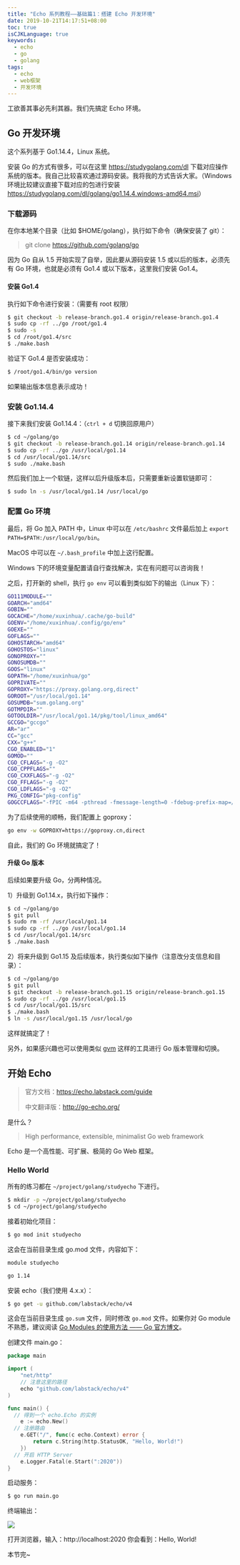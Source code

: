 ```yaml
---
title: "Echo 系列教程——基础篇1：搭建 Echo 开发环境"
date: 2019-10-21T14:17:51+08:00
toc: true
isCJKLanguage: true
keywords:
  - echo
  - go
  - golang
tags: 
  - echo
  - web框架
  - 开发环境
---
```


工欲善其事必先利其器。我们先搞定 Echo 环境。

## Go 开发环境

这个系列基于 Go1.14.4，Linux 系统。

安装 Go 的方式有很多，可以在这里 <https://studygolang.com/dl> 下载对应操作系统的版本。我自己比较喜欢通过源码安装。我将我的方式告诉大家。（Windows 环境比较建议直接下载对应的包进行安装 <https://studygolang.com/dl/golang/go1.14.4.windows-amd64.msi>）

### 下载源码

在你本地某个目录（比如 $HOME/golang），执行如下命令（确保安装了 git）：

> git clone https://github.com/golang/go

因为 Go 自从 1.5 开始实现了自举，因此要从源码安装 1.5 或以后的版本，必须先有 Go 环境，也就是必须有 Go1.4 或以下版本，这里我们安装 Go1.4。

#### 安装 Go1.4

执行如下命令进行安装：（需要有 root 权限）

```bash
$ git checkout -b release-branch.go1.4 origin/release-branch.go1.4
$ sudo cp -rf ../go /root/go1.4
$ sudo -s
$ cd /root/go1.4/src
$ ./make.bash
```

验证下 Go1.4 是否安装成功：

```bash
$ /root/go1.4/bin/go version
```

如果输出版本信息表示成功！

### 安装 Go1.14.4

接下来我们安装 Go1.14.4：（`ctrl + d` 切换回原用户）

```bash
$ cd ~/golang/go
$ git checkout -b release-branch.go1.14 origin/release-branch.go1.14
$ sudo cp -rf ../go /usr/local/go1.14
$ cd /usr/local/go1.14/src
$ sudo ./make.bash
```

然后我们加上一个软链，这样以后升级版本后，只需要重新设置软链即可：

```bash
$ sudo ln -s /usr/local/go1.14 /usr/local/go
```

### 配置 Go 环境

最后，将 Go 加入 PATH 中，Linux 中可以在 `/etc/bashrc` 文件最后加上 `export PATH=$PATH:/usr/local/go/bin`。

MacOS 中可以在 `~/.bash_profile` 中加上这行配置。

Windows 下的环境变量配置请自行查找解决，实在有问题可以咨询我！

之后，打开新的 shell，执行 `go env` 可以看到类似如下的输出（Linux 下）：

```bash
GO111MODULE=""
GOARCH="amd64"
GOBIN=""
GOCACHE="/home/xuxinhua/.cache/go-build"
GOENV="/home/xuxinhua/.config/go/env"
GOEXE=""
GOFLAGS=""
GOHOSTARCH="amd64"
GOHOSTOS="linux"
GONOPROXY=""
GONOSUMDB=""
GOOS="linux"
GOPATH="/home/xuxinhua/go"
GOPRIVATE=""
GOPROXY="https://proxy.golang.org,direct"
GOROOT="/usr/local/go1.14"
GOSUMDB="sum.golang.org"
GOTMPDIR=""
GOTOOLDIR="/usr/local/go1.14/pkg/tool/linux_amd64"
GCCGO="gccgo"
AR="ar"
CC="gcc"
CXX="g++"
CGO_ENABLED="1"
GOMOD=""
CGO_CFLAGS="-g -O2"
CGO_CPPFLAGS=""
CGO_CXXFLAGS="-g -O2"
CGO_FFLAGS="-g -O2"
CGO_LDFLAGS="-g -O2"
PKG_CONFIG="pkg-config"
GOGCCFLAGS="-fPIC -m64 -pthread -fmessage-length=0 -fdebug-prefix-map=/tmp/go-build537145581=/tmp/go-build -gno-record-gcc-switches"
```

为了后续使用的顺畅，我们配置上 goproxy：

```bash
go env -w GOPROXY=https://goproxy.cn,direct
```

自此，我们的 Go 环境就搞定了！

#### 升级 Go 版本

后续如果要升级 Go，分两种情况。

1）升级到 Go1.14.x，执行如下操作：

```bash
$ cd ~/golang/go
$ git pull
$ sudo rm -rf /usr/local/go1.14
$ sudo cp -rf ../go /usr/local/go1.14
$ cd /usr/local/go1.14/src
$ ./make.bash
```

2）将来升级到 Go1.15 及后续版本，执行类似如下操作（注意改分支信息和目录）：

```bash
$ cd ~/golang/go
$ git pull
$ git checkout -b release-branch.go1.15 origin/release-branch.go1.15
$ sudo cp -rf ../go /usr/local/go1.15
$ cd /usr/local/go1.15/src
$ ./make.bash
$ ln -s /usr/local/go1.15 /usr/local/go
```

这样就搞定了！

另外，如果感兴趣也可以使用类似 [gvm](https://github.com/moovweb/gvm) 这样的工具进行 Go 版本管理和切换。

## 开始 Echo

> 官方文档：https://echo.labstack.com/guide
>
> 中文翻译版：http://go-echo.org/

是什么？

> High performance, extensible, minimalist Go web framework

Echo 是一个高性能、可扩展、极简的 Go Web 框架。

### Hello World

所有的练习都在 `~/project/golang/studyecho` 下进行。

```bash
$ mkdir -p ~/project/golang/studyecho
$ cd ~/project/golang/studyecho
```

接着初始化项目：

```bash
$ go mod init studyecho
```

这会在当前目录生成 go.mod 文件，内容如下：

```bash
module studyecho

go 1.14
```

安装 echo（我们使用 4.x.x）：

```bash
$ go get -u github.com/labstack/echo/v4
```

这会在当前目录生成 `go.sum` 文件，同时修改 `go.mod` 文件。如果你对 Go module 不熟悉，建议阅读 [Go Modules 的使用方法 —— Go 官方博文](https://studygolang.com/articles/19334)。

创建文件 main.go：

```go
package main

import (
	"net/http"
	// 注意这里的路径
	echo "github.com/labstack/echo/v4"
)

func main() {
  // 得到一个 echo.Echo 的实例
	e := echo.New()
  // 注册路由
	e.GET("/", func(c echo.Context) error {
		return c.String(http.StatusOK, "Hello, World!")
	})
  // 开启 HTTP Server
	e.Logger.Fatal(e.Start(":2020"))
}
```

启动服务：

```bash
$ go run main.go
```

终端输出：

![](imgs/terminal.png)

打开浏览器，输入：http://localhost:2020 你会看到：Hello, World!

本节完~
